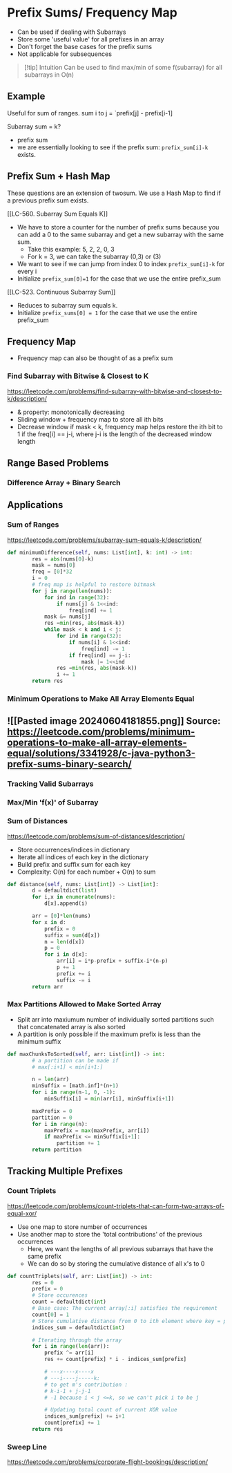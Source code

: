 ---
---
# Prefix Sums/ Frequency Map
- Can be used if dealing with Subarrays
- Store some 'useful value' for all prefixes in an array
- Don't forget the base cases for the prefix sums
- Not applicable for subsequences

> [!tip] Intuition 
> Can be used to find max/min of some f(subarray) for all subarrays in O(n) 
## Example
Useful for sum of ranges.
sum i to j = `prefix[j] - prefix[i-1]

Subarray sum = k? 
- prefix sum
- we are essentially looking to see if the prefix sum: `prefix_sum[i]-k` exists.
## Prefix Sum + Hash Map
These questions are an extension of twosum.
We use a Hash Map to find if a previous prefix sum exists.

[[LC-560. Subarray Sum Equals K]]
- We have to store a counter for the number of prefix sums because you can add a 0 to the same subarray and get a new subarray with the same sum.
	- Take this example:  5,  2,  2,  0,  3
	- For k = 3, we can take the subarray (0,3) or (3)
- We want to see if we can jump from index 0 to index `prefix_sum[i]-k` for every i
- Initialize `prefix_sum[0]=1` for the case that we use the entire prefix_sum

[[LC-523. Continuous Subarray Sum]]
- Reduces to subarray sum equals k. 
- Initialize `prefix_sums[0] = 1` for the case that we use the entire prefix_sum
## Frequency Map 
- Frequency map can also be thought of as a prefix sum
### Find Subarray with Bitwise & Closest to K
https://leetcode.com/problems/find-subarray-with-bitwise-and-closest-to-k/description/
- & property: monotonically decreasing
- Sliding window + frequency map to store all ith bits
- Decrease window if mask < k, frequency map helps restore the ith bit to 1 if the freq[i] == j-i, where j-i is the length of the decreased window length

## Range Based Problems

### Difference Array + Binary Search

## Applications

### Sum of Ranges
https://leetcode.com/problems/subarray-sum-equals-k/description/

```python
def minimumDifference(self, nums: List[int], k: int) -> int:
        res = abs(nums[0]-k)
        mask = nums[0]
        freq = [0]*32
        i = 0
        # freq map is helpful to restore bitmask
        for j in range(len(nums)):
            for ind in range(32):
                if nums[j] & 1<<ind:
                    freq[ind] += 1
            mask &= nums[j]
            res =min(res, abs(mask-k))
            while mask < k and i < j:
                for ind in range(32):
                    if nums[i] & 1<<ind:
                        freq[ind] -= 1
                    if freq[ind] == j-i:
                        mask |= 1<<ind
                res =min(res, abs(mask-k))
                i += 1
        return res
```


### Minimum Operations to Make All Array Elements Equal

![[Pasted image 20240604181855.png]]
Source: https://leetcode.com/problems/minimum-operations-to-make-all-array-elements-equal/solutions/3341928/c-java-python3-prefix-sums-binary-search/
- 

### Tracking Valid Subarrays

### Max/Min 'f(x)' of Subarray

### Sum of Distances

https://leetcode.com/problems/sum-of-distances/description/

- Store occurrences/indices in dictionary
- Iterate all indices of each key in the dictionary
- Build prefix and suffix sum for each key
- Complexity: O(n) for each number + O(n) to sum

```python
def distance(self, nums: List[int]) -> List[int]:
        d = defaultdict(list)
        for i,x in enumerate(nums):
            d[x].append(i)

        arr = [0]*len(nums)
        for x in d:
            prefix = 0
            suffix = sum(d[x])
            n = len(d[x])
            p = 0
            for i in d[x]:
                arr[i] = i*p-prefix + suffix-i*(n-p)
                p += 1
                prefix += i
                suffix -= i
        return arr
```

### Max Partitions Allowed to Make Sorted Array

- Split arr into maxiumum number of individually sorted partitions such that concatenated array is also sorted
- A partition is only possible if the maximum prefix is less than the minimum suffix

```python
def maxChunksToSorted(self, arr: List[int]) -> int:
        # a partition can be made if
        # max[:i+1] < min[i+1:]

        n = len(arr)
        minSuffix = [math.inf]*(n+1)
        for i in range(n-1, 0, -1):
            minSuffix[i] = min(arr[i], minSuffix[i+1])

        maxPrefix = 0
        partition = 0
        for i in range(n):
            maxPrefix = max(maxPrefix, arr[i])
            if maxPrefix <= minSuffix[i+1]:
                partition += 1
        return partition
```


## Tracking Multiple Prefixes
### Count Triplets
https://leetcode.com/problems/count-triplets-that-can-form-two-arrays-of-equal-xor/

- Use one map to store number of occurrences
- Use another map to store the 'total contributions' of the previous occurrences
	- Here, we want the lengths of all previous subarrays that have the same prefix
	- We can do so by storing the cumulative distance of all x's to 0

```python
def countTriplets(self, arr: List[int]) -> int:
        res = 0
        prefix = 0
        # Store occurences
        count = defaultdict(int)
        # Base case: The current array[:i] satisfies the requirement
        count[0] = 1
        # Store cumulative distance from 0 to ith element where key = prefix[i]
        indices_sum = defaultdict(int)

        # Iterating through the array
        for i in range(len(arr)):
            prefix ^= arr[i]
            res += count[prefix] * i - indices_sum[prefix]

            # ---x----x----x
            # ---i----j-----k:
            # to get m's contribution :
            # k-i-1 + j-j-1
            # -1 because i < j <=k, so we can't pick i to be j 

            # Updating total count of current XOR value
            indices_sum[prefix] += i+1
            count[prefix] += 1
        return res
```

### Sweep Line
https://leetcode.com/problems/corporate-flight-bookings/description/